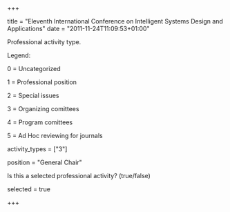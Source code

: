 +++ 

title = "Eleventh International Conference on Intelligent Systems Design and Applications" date = "2011-11-24T11:09:53+01:00"

Professional activity type.

Legend:

0 = Uncategorized

1 = Professional position

2 = Special issues

3 = Organizing comittees

4 = Program comittees

5 = Ad Hoc reviewing for journals

activity_types = ["3"]

position = "General Chair"

Is this a selected professional activity? (true/false)

selected = true 

+++

